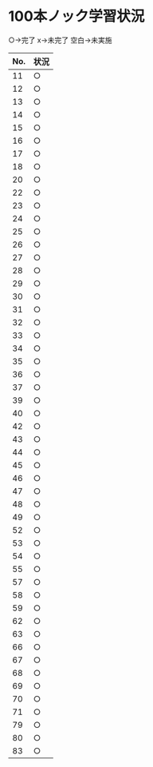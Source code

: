 # 100本ノック学習状況       

○->完了 x->未完了 空白->未実施      

| No. | 状況 |
| --- | --- |
| 11 | ○ |
| 12 | ○ |
| 13 | ○ |
| 14 | ○ |
| 15 | ○ |
| 16 | ○ |
| 17 | ○ |
| 18 | ○ |
| 20 | ○ |
| 22 | ○ |
| 23 | ○ |
| 24 | ○ |
| 25 | ○ |
| 26 | ○ |
| 27 | ○ |
| 28 | ○ |
| 29 | ○ |
| 30 | ○ |
| 31 | ○ |
| 32 | ○ |
| 33 | ○ |
| 34 | ○ |
| 35 | ○ |
| 36 | ○ |
| 37 | ○ |
| 39 | ○ |
| 40 | ○ |
| 42 | ○ |
| 43 | ○ |
| 44 | ○ |
| 45 | ○ |
| 46 | ○ |
| 47 | ○ |
| 48 | ○ |
| 49 | ○ |
| 52 | ○ |
| 53 | ○ |
| 54 | ○ |
| 55 | ○ |
| 57 | ○ |
| 58 | ○ |
| 59 | ○ |
| 62 | ○ |
| 63 | ○ |
| 66 | ○ |
| 67 | ○ |
| 68 | ○ |
| 69 | ○ |
| 70 | ○ |
| 71 | ○ |
| 79 | ○ |
| 80 | ○ |
| 83 | ○ |
